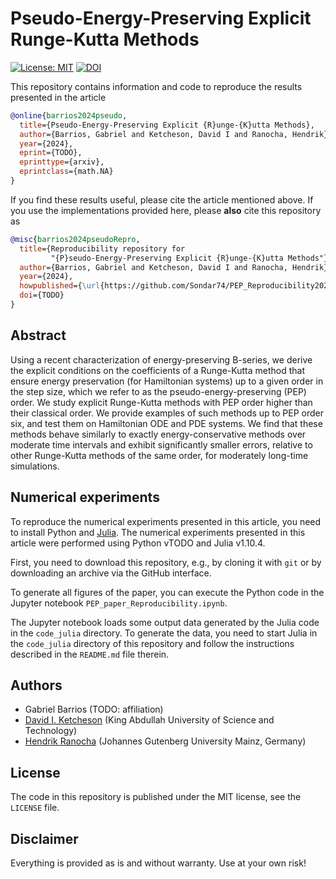 # Pseudo-Energy-Preserving Explicit Runge-Kutta Methods

[![License: MIT](https://img.shields.io/badge/License-MIT-success.svg)](https://opensource.org/licenses/MIT)
[![DOI](https://zenodo.org/badge/DOI/TODO.svg)](https://zenodo.org/doi/TODO)

This repository contains information and code to reproduce the results presented
in the article
```bibtex
@online{barrios2024pseudo,
  title={Pseudo-Energy-Preserving Explicit {R}unge-{K}utta Methods},
  author={Barrios, Gabriel and Ketcheson, David I and Ranocha, Hendrik},
  year={2024},
  eprint={TODO},
  eprinttype={arxiv},
  eprintclass={math.NA}
}
```

If you find these results useful, please cite the article mentioned above. If you
use the implementations provided here, please **also** cite this repository as
```bibtex
@misc{barrios2024pseudoRepro,
  title={Reproducibility repository for
         "{P}seudo-Energy-Preserving Explicit {R}unge-{K}utta Methods"},
  author={Barrios, Gabriel and Ketcheson, David I and Ranocha, Hendrik},
  year={2024},
  howpublished={\url{https://github.com/Sondar74/PEP_Reproducibility2024}},
  doi={TODO}
}
```

## Abstract

Using a recent characterization of energy-preserving B-series, we derive the
explicit conditions on the coefficients of a Runge-Kutta method that ensure
energy preservation (for Hamiltonian systems) up to a given order in the step
size, which we refer to as the pseudo-energy-preserving (PEP) order.  We study
explicit Runge-Kutta methods with PEP order higher than their classical order.
We provide examples of such methods up to PEP order six, and test them on
Hamiltonian ODE and PDE systems. We find that these methods behave similarly
to exactly energy-conservative methods over moderate time intervals and
exhibit significantly smaller errors, relative to other Runge-Kutta methods
of the same order, for moderately long-time simulations.


## Numerical experiments

To reproduce the numerical experiments presented in this article, you need
to install Python and [Julia](https://julialang.org/).
The numerical experiments presented in this article were performed using
Python vTODO and Julia v1.10.4.

First, you need to download this repository, e.g., by cloning it with `git`
or by downloading an archive via the GitHub interface.

To generate all figures of the paper, you can execute the Python code in
the Jupyter notebook `PEP_paper_Reproducibility.ipynb`.

The Jupyter notebook loads some output data generated by the Julia code
in the `code_julia` directory. To generate the data, you need to start Julia
in the `code_julia` directory of this repository and follow the instructions
described in the `README.md` file therein.



## Authors

- Gabriel Barrios (TODO: affiliation)
- [David I. Ketcheson](https://www.davidketcheson.info) (King Abdullah University of Science and Technology)
- [Hendrik Ranocha](https://ranocha.de) (Johannes Gutenberg University Mainz, Germany)


## License

The code in this repository is published under the MIT license, see the
`LICENSE` file.


## Disclaimer

Everything is provided as is and without warranty. Use at your own risk!
